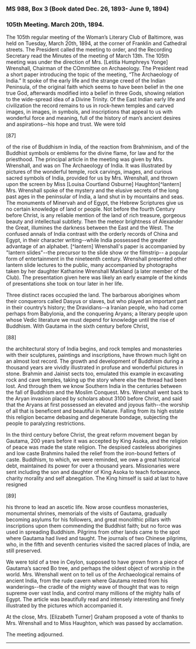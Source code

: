 ### MS 988, Box 3 (Book dated Dec. 26, 1893- June 9, 1894)

### 105th Meeting. March 20th, 1894.

The 105th regular meeting of the Woman’s Literary Club of Baltimore, was held on Tuesday, March 20th, 1894, at the corner of Franklin and Cathedral streets. The President called the meeting to order, and the Recording Secretary read the Minutes of the meeting of March 13th. The 105th meeting was under the direction of Mrs. [Letitia Humphreys Yonge] Wrenshall, Chairman of the COmmittee on Archaeology. The President read a short paper introducing the topic of the meeting, “The Archaeology of India.” It spoke of the early life and the strange creed of the Indian Peninsula, of the original faith which seems to have been belief in the one true God, afterwards modified into a belief in three Gods, showing relation to the wide-spread idea of a Divine Trinity. Of the East Indian early life and civilization the record remains to us in rock-hewn temples and carved images, in images, in symbols, and inscriptions that appeal to us with wonderful force and meaning, full of the history of man’s ancient desires and aspirations--his hope and trust. We were told

[87]

of the rise of Buddhism in India, of the reaction from Brahminism, and of the Buddhist symbols or emblems for the divine flame, for law and for the priesthood. The principal article in the meeting was given by Mrs. Wrenshall, and was on The Archaeology of India. It was illustrated by pictures of the wonderful temple, rock carvings, images, and curious sacred symbols of India, provided for us by Mrs. Wrenshall, and thrown upon the screen by Miss [Louisa Courtland Osburne] Haughton[^lantern] Mrs. Wrenshall spoke of the mystery and the elusive secrets of the long past ages in the peninsular of India, a land shut in by mountains and seas. The monuments of Minervah and of Egypt, the Hebrew Scriptures give us no certain knowledge of land or people. Not before the fourth Century before Christ, is any reliable mention of the land of rich treasure, gorgeous beauty and intellectual subtlety. Then the meteor brightness of Alexander the Great, illumines the darkness between the East and the West. The confused annals of India contrast with the orderly records of China and Egypt, in their character writing--while India possessed the greater advantage of an alphabet.
[^lantern] Wrenshall's paper is accompanied by "lantern slides"--the precursor to the slide show or the filmstrip-- a popular form of entertainment in the nineteenth century. Wrenshall presented other lantern slide lectures to the public, many accompanied by photographs taken by her daughter Katharine Wrenshall Markland (a later member of the Club). The presentation given here was likely an early example of the kinds of presentations she took on tour later in her life.

Three distinct races occupied the land. The barbarous aborigines whom their conquerors called Dasyus or slaves, but who played an important part in their country’s history; the Dravidians--a Iranian people, who had come perhaps from Babylonia, and the conquering Aryans; a literary people upon whose Vedic literature we must depend for knowledge until the rise of Buddhism. With Gautama in the sixth century before Christ,

[88]

the architectural story of India begins, and rock temples and monasteries with their sculptures, paintings and inscriptions, have thrown much light on an almost lost record. The growth and development of Buddhism during a thousand years are vividly illustrated in profuse and wonderful pictures in stone. Brahmin and Jainist sects too, emulated this example in excavating rock and cave temples, taking up the story where else the thread had been lost. And through them we know Southern India in the centuries between the fall of Buddhism and the Moslim Conquest. Mrs. Wrenshall went back to the Aryan invasion placed by scholars about 3100 before Christ, and said that the Aryans at first possessed an elevated and joyous faith--the worship of all that is beneficent and beautiful in Nature. Falling from its high estate this religion became debasing and degenerate bondage, subjecting the people to paralyzing restrictions.

In the third century before Christ, the great reform movement began by Gautama, 200 years before it was accepted by King Asoka, and the religion of peace was made the state religion. The despised casteless aborigines and low caste Brahmins hailed the relief from the iron-bound fetters of caste. Buddhism, to which, we were reminded, we owe a great historical debt, maintained its power for over a thousand years. Missionaries were sent including the son and daughter of King Asoka to teach forbearance, charity morality and self abnegation. The King himself is said at last to have resigned

[89]

his throne to lead an ascetic life. Now arose countless monasteries, monumental shrines, memorials of the visits of Gautama, gradually becoming asylums for his followers, and great monolithic pillars with inscriptions upon them commending the Buddhist faith; but no force was used in spreading Buddhism. Pilgrims from other lands came to the spot where Gautama had lived and taught. The journals of two Chinese pilgrims, who, in the fifth and seventh centuries visited the sacred places of India, are still preserved.

We were told of a tree in Ceylon, supposed to have grown from a piece of Gautama’s sacred Bo tree, and perhaps the oldest object of worship in the world. Mrs. Wrenshall went on to tell us of the Archaeological remains of ancient India, from the rude cavern where Gautama rested from his wanderings--the cradle of the mighty wave of thought that was to reign supreme over vast India, and control many millions of the mighty halls of Egypt. The article was beautifully read and intensely interesting and finely illustrated by the pictures which accompanied it.

At the close, Mrs. [Elizabeth Turner] Graham proposed a vote of thanks to Mrs. Wrenshall and to Miss Haughton, which was passed by acclamation.

The meeting adjourned.
<hr>